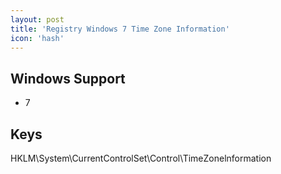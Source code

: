```yaml
---
layout: post
title: 'Registry Windows 7 Time Zone Information'
icon: 'hash'
---
```


## Windows Support

- 7



## Keys

HKLM\System\CurrentControlSet\Control\TimeZonelnformation

